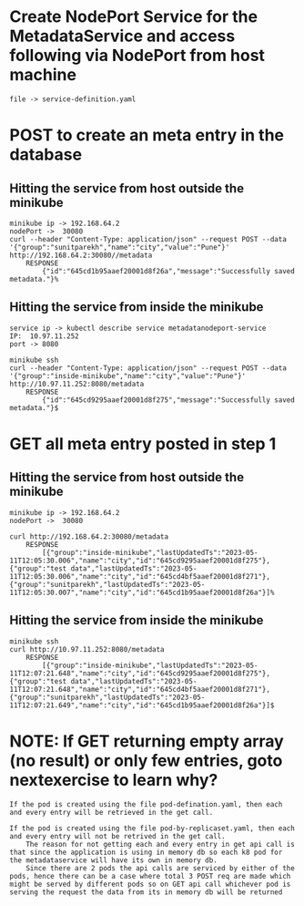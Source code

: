 # Create NodePort Service for the MetadataService and access following via NodePort from host machine
    file -> service-definition.yaml


# POST to create an meta entry in the database
## Hitting the service from host outside the minikube
    minikube ip -> 192.168.64.2
    nodePort ->  30080
    curl --header "Content-Type: application/json" --request POST --data '{"group":"sunitparekh","name":"city","value":"Pune"}' http://192.168.64.2:30080//metadata
        RESPONSE
            {"id":"645cd1b95aaef20001d8f26a","message":"Successfully saved metadata."}%

## Hitting the service from inside the minikube 
    service ip -> kubectl describe service metadatanodeport-service
    IP:  10.97.11.252
    port -> 8080

    minikube ssh
    curl --header "Content-Type: application/json" --request POST --data '{"group":"inside-minikube","name":"city","value":"Pune"}' http://10.97.11.252:8080/metadata
        RESPONSE
            {"id":"645cd9295aaef20001d8f275","message":"Successfully saved metadata."}$


# GET all meta entry posted in step 1
## Hitting the service from host outside the minikube
    minikube ip -> 192.168.64.2
    nodePort ->  30080

    curl http://192.168.64.2:30080/metadata
        RESPONSE
            [{"group":"inside-minikube","lastUpdatedTs":"2023-05-11T12:05:30.006","name":"city","id":"645cd9295aaef20001d8f275"},{"group":"test data","lastUpdatedTs":"2023-05-11T12:05:30.006","name":"city","id":"645cd4bf5aaef20001d8f271"},{"group":"sunitparekh","lastUpdatedTs":"2023-05-11T12:05:30.007","name":"city","id":"645cd1b95aaef20001d8f26a"}]%


## Hitting the service from inside the minikube 
    minikube ssh
    curl http://10.97.11.252:8080/metadata
        RESPONSE
            [{"group":"inside-minikube","lastUpdatedTs":"2023-05-11T12:07:21.648","name":"city","id":"645cd9295aaef20001d8f275"},{"group":"test data","lastUpdatedTs":"2023-05-11T12:07:21.648","name":"city","id":"645cd4bf5aaef20001d8f271"},{"group":"sunitparekh","lastUpdatedTs":"2023-05-11T12:07:21.649","name":"city","id":"645cd1b95aaef20001d8f26a"}]$

    

# NOTE: If GET returning empty array (no result) or only few entries, goto nextexercise to learn why?
    
    If the pod is created using the file pod-defination.yaml, then each and every entry will be retrieved in the get call.

    If the pod is created using the file pod-by-replicaset.yaml, then each and every entry will not be retrived in the get call.
        The reason for not getting each and every entry in get api call is that since the application is using in memory db so each k8 pod for the metadataservice will have its own in memory db.
        Since there are 2 pods the api calls are serviced by either of the pods, hence there can be a case where total 3 POST req are made which might be served by different pods so on GET api call whichever pod is serving the request the data from its in memory db will be returned